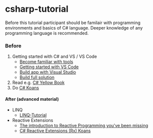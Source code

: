 # csharp-tutorial

Before this tutorial participant should be familair with programming environments and basics of C# language. Deeper knowledge of any programming language is recommended.

### Before

1. Getting started with C# and VS / VS Code
     * [Become familiar with tools](https://docs.microsoft.com/en-us/dotnet/csharp/tutorials/intro-to-csharp/local-environment)
     * [Getting started with VS Code](https://docs.microsoft.com/en-us/dotnet/core/tutorials/with-visual-studio-code)
     * [Build app with Visual Studio](https://docs.microsoft.com/en-us/dotnet/core/tutorials/with-visual-studio)
     * [Build full solution](https://docs.microsoft.com/en-us/dotnet/core/tutorials/using-on-mac-vs-full-solution)
2. Read e.g. [C# Yellow Book](http://www.csharpcourse.com/)
3. Do [C# Koans](https://github.com/NotMyself/DotNetCoreKoans)


#### After (advanced material)   

* LINQ
  * [LINQ-Tutorial](https://github.com/Basware/LINQ-Tutorial) 
* Reactive Extensions
  * [The introduction to Reactive Programming you've been missing](https://gist.github.com/staltz/868e7e9bc2a7b8c1f754)
  * [C# Reactive Extensions (Rx) Koans](https://github.com/ttu/csharp-rx-koans)
